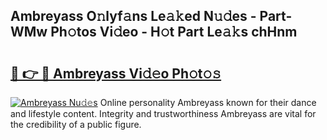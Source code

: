 ## Ambreyass O𝚗lyf𝚊ns Le𝚊𝚔ed N𝚞𝚍es - Part-WMw Ph𝚘tos Vi𝚍eo - H𝚘t Part Le𝚊𝚔s chHnm

# <h2><a href="http://hf2zmqc.feru.top/?c=Ambreyass">🔗 👉 🔴 Ambreyass Vi𝚍𝚎o Ph𝚘t𝚘𝚜</a></h2>

[![Ambreyass Nu𝚍𝚎s](https://i.imgur.com/0TWrTi3.gif)](http://hf2zmqc.feru.top/?c=Ambreyass)
Online personality Ambreyass known for their dance and lifestyle content. Integrity and trustworthiness Ambreyass are vital for the credibility of a public figure. 
